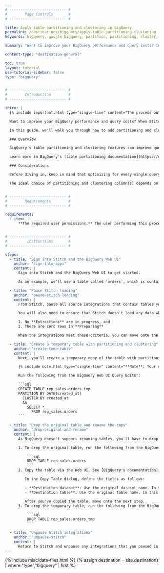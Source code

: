 ```yaml
---
# -------------------------- #
#        Page Controls       #
# -------------------------- #

title: Apply table partitioning and clustering in BigQuery
permalink: /destinations/bigquery/apply-table-partitioning-clustering
keywords: bigquery, google bigquery, partition, partitioning, cluster, clustering, indexes

summary: "Want to improve your BigQuery performance and query costs? In this article, we’ll walk you through how to use table partitioning and clustering to streamline query processing in your BigQuery destination."

content-type: "destination-general"

toc: true
layout: tutorial
use-tutorial-sidebar: false
type: "bigquery"


# -------------------------- #
#        Introduction        #
# -------------------------- #

intro: |
  {% include important.html type="single-line" content="The process outlined in this tutorial - which includes dropping tables - can lead to data corruption and other issues if done incorrectly. **Please proceed with caution or reach out to Stitch support if you have questions.**" %}

  Want to improve your BigQuery performance and query costs? When Stitch loads data into BigQuery, tables are created without partitioning or clustering. However, you can apply these performance enhancement tools to your table to streamline query processing, which Stitch will respect on subsequent loads.

  In this guide, we'll walk you through how to add partitioning and clustering to a BigQuery table created by Stitch.

  ### Overview

  BigQuery's table partitioning and clustering features can improve query performance and cost by structuring data to match common query patterns.

  Learn more in BigQuery's [table partitioning documentation](https://cloud.google.com/bigquery/docs/partitioned-tables){:target="new"} and [clustering documentation](https://cloud.google.com/bigquery/docs/clustered-tables){:target="new"}.

  ### Considerations

  Before diving in, keep in mind that optimizing for every single query isn’t possible. Tables can only be partitioned by one field, which must be a timestamp or date column, and clustered by a single set of columns.

  The ideal choice of partitioning and clustering column(s) depends on the nature of your data and queries.


# -------------------------- #
#        Requirements        #
# -------------------------- #

requirements:
  - item: |
      **The required user permissions.** The user performing this process must have the [permissions outlined in BigQuery's documentation](https://cloud.google.com/bigquery/docs/creating-column-partitions#required_permissions){:target="new"}.


# -------------------------- #
#         Instructions       #
# -------------------------- #

steps:
  - title: "Sign into Stitch and the BigQuery Web UI"
    anchor: "sign-into-apps"
    content: |
      Sign into Stitch and the BigQuery Web UI to get started.

      As an example, we’ll use a table called `orders`, which is contained in the `rep_sales` dataset.

  - title: "Pause Stitch loading"
    anchor: "pause-stitch-loading"
    content: |
      From Stitch, pause all source integrations that contain tables you plan to modify.

      You will also need to ensure that Stitch doesn't load any data while you are modifying the tables. To do this, monitor the [{{ app.page-names.int-details }}]({{ link.replication.rep-progress | prepend: site.baseurl }}) page for each paused integration until:

      1. No **Extractions** are in progress, and
      2. There are zero rows in **Preparing**

      When the integrations meet these criteria, you can move onto the next step.

  - title: "Create a temporary table with partitioning and clustering"
    anchor: "create-temp-table"
    content: |
      Next, you'll create a temporary copy of the table with partitioning and clustering added on the `created_at` column.

      {% include note.html type="single-line" content="**Note**: Your choice of partitioning and clustering column should be based on your data and the queries you want to optimize. You can even use different columns for partitioning and clustering. This is just an example." %}

      Run the following from the BigQuery Web UI Query Editor:

      ```sql
      CREATE TABLE rep_sales.orders_tmp
      PARTITION BY DATE(created_at)
        CLUSTER BY created_at 
        AS 
          SELECT *
            FROM rep_sales.orders
      ```

  - title: "Drop the original table and rename the copy"
    anchor: "drop-original-and-rename"
    content: |
      As BigQuery doesn't support renaming tables, you'll have to drop the original table and then copy the temporary table into its place.

      1. To drop the original table, run the following from the BigQuery Web UI:

          ```sql
          DROP TABLE rep_sales.orders
          ```
      2. Copy the table via the Web UI. See [BigQuery's documentation](https://cloud.google.com/bigquery/docs/managing-tables#copying_a_single_source_table){:target="new"} for additional instructions.

         In the Copy Table dialog, define the fields as follows:

         - **Destination dataset**: Use the original dataset name. In this example, that's `rep_sales`.
         - **Destination table**: Use the original table name. In this example, that's `orders`.

         After you've copied the table, move onto the next step.
      3. To drop the temporary table, run the following from the BigQuery Web UI:

          ```sql
          DROP TABLE rep_sales.orders_tmp
          ```

  - title: "Unpause Stitch integrations"
    anchor: "unpause-stitch"
    content: |
      Return to Stitch and unpause any integrations that you paused in [Step 2](#pause-stitch-loading).
---
```

{% include misc/data-files.html %}
{% assign destination = site.destinations | where:"type","bigquery" | first %}